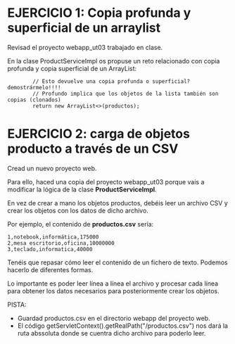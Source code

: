 # EJERCICIO 1: Copia profunda y superficial de un arraylist

Revisad el proyecto webapp_ut03 trabajado en clase.

En la clase ProductServiceImpl os propuse un reto relacionado con copia profunda y copia superficial de un ArrayList: 

```
        // Esto devuelve una copia profunda o superficial? demostrármelo!!!!
        // Profundo implica que los objetos de la lista también son copias (clonados)
        return new ArrayList<>(productos);

```

# EJERCICIO 2: carga de objetos producto a través de un CSV

Cread un nuevo proyecto web.

Para ello, haced una copia del proyecto webapp_ut03 porque vais a modificar la lógica de la clase **ProductServiceImpl**.

En vez de crear a mano los objetos productos, debéis leer un archivo CSV y crear los objetos con los datos de dicho archivo.

Por ejemplo, el contenido de **productos.csv** sería:

```
1,notebook,informática,175000
2,mesa escritorio,oficina,10000000
3,teclado,informatica,40000
```

Tenéis que repasar cómo leer el contenido de un fichero de texto. Podemos hacerlo de diferentes formas. 

Lo importante es poder leer línea a línea el archivo y procesar cada línea para obtener los datos necesarios para posteriormente crear los objetos.

PISTA: 
- Guardad productos.csv en el directorio webapp del proyecto web.
- El código getServletContext().getRealPath("/productos.csv") nos dará la ruta abssoluta donde se cuentra dicho archivo para poderlo leer.







